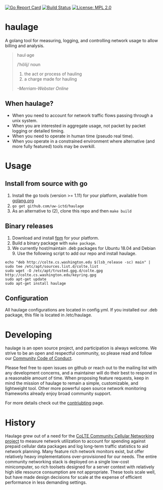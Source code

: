 [![Go Report Card](https://goreportcard.com/badge/github.com/uw-ictd/haulage)](https://goreportcard.com/report/github.com/uw-ictd/haulage)
[![Build Status](https://travis-ci.org/uw-ictd/haulage.svg?branch=master)](https://travis-ci.org/uw-ictd/haulage)
[![License: MPL 2.0](https://img.shields.io/badge/License-MPL%202.0-brightgreen.svg)](LICENSE)

# haulage
A golang tool for measuring, logging, and controlling network usage to allow billing and analysis.

>haul·age
>
>/ˈhôlij/ noun
>
> 1. the act or process of hauling
> 2. a charge made for hauling
>
> *-Merriam-Webster Online*

## When haulage?
* When you need to account for network traffic flows passing through a unix system.
* When you are interested in aggregate usage, not packet by packet logging or detailed timing.
* When you need to operate in human time (pseudo real time).
* When you operate in a constrained environment where alternative (and more fully featured) tools may be overkill.

# Usage
## Install from source with go
 1) Install the go tools (version >= 1.11) for your platform, available from [golang.org](https://golang.org/doc/install)
 2) `go get github.com/uw-ictd/haulage`
 3) As an alternative to (2), clone this repo and then `make build`
## Binary releases
 1) Download and install [fpm](https://github.com/jordansissel/fpm) for your platform.
 2) Build a binary package with `make package`.
 3) We currently host/maintain .deb packages for Ubuntu 18.04 and Debian 9. Use the following script to add our repo and install haulage.
```
echo "deb http://colte.cs.washington.edu $(lsb_release -sc) main" | sudo tee /etc/apt/sources.list.d/colte.list
sudo wget -O /etc/apt/trusted.gpg.d/colte.gpg http://colte.cs.washington.edu/keyring.gpg
sudo apt-get update
sudo apt-get install haulage
```

## Configuration
All haulage configurations are located in config.yml. If you installed our .deb package, this file is located in /etc/haulage.

# Developing
haulage is an open source project, and participation is always welcome. We strive to be an open and
respectful community, so please read and follow our [Community Code of Conduct](CODE_OF_CONDUCT.md).

Please feel free to open issues on github or reach out to the mailing list with any development concerns, and a
maintainer will do their best to respond in a reasonable amount of time. When proposing feature requests, keep in mind
the mission of haulage to remain a simple, customizable, and lightweight tool. Other more powerful open source network
monitoring frameworks already enjoy broad community support.

For more details check out the [contriubting](CONTRIUBTING.md) page.

# History
Haulage grew out of a need for the [CoLTE Community Cellular Networking project](https://github.com/uw-ictd/colte) to measure network utilization to
account for spending against prepaid cellular data packages and log long-term traffic statistics to aid network
planning. Many feature rich network monitors exist, but offer relatively heavy implementations over-provisioned for our
needs. The entire community networking stack is deployed on a single low-cost minicomputer, so rich toolsets designed
for a server context with relatively high idle resource consumption are not appropriate. These tools scale well, but
have made design decisions for scale at the expense of efficient performance in less demanding settings.
